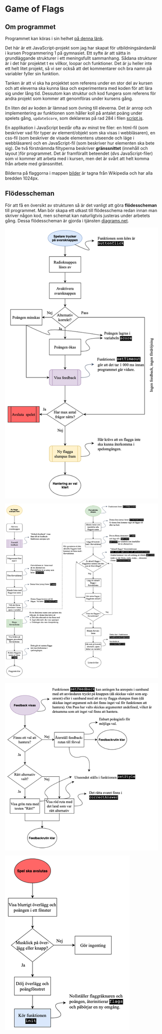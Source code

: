 # Game of Flags

## Om programmet

Programmet kan köras i sin helhet [på denna länk](https://cloudheaven.se/~nikodemus/game-of-flags/).

Det här är ett JavaScript-projekt som jag har skapat för utbildningsändamål i kursen Programmering 1 på gymnasiet.
Ett syfte är att sätta in grundläggande strukturer i ett meningsfullt sammanhang. Sådana strukturer är i det här projektet t ex villkor, loopar och funktioner. Det är ju heller inte ett helt litet projekt, så vi ser också att det kommentarer och bra namn på variabler fyller sin funktion.

Tanken är att vi ska ha projektet som referens under en stor del av kursen och att eleverna ska kunna läsa och experimentera med koden för att lära sig under lång tid. Dessutom kan struktur och kod fungera som referens för andra projekt som kommer att genomföras under kursens gång.

En liten del av koden är lämnad som övning till eleverna. Det är anrop och implementering av funktionen som håller koll på antalet poäng under spelets gång, `updateScore`, som deklareras på rad 284 i filen [script.js](script.js).

En applikation i JavaScript består ofta av minst tre filer: en html-fil (som beskriver vad för typer av element/objekt som ska visas i webbläsaren), en css-fil (som beskriver de visade elementens utseende och läge i webbläsaren) och en JavaScript-fil (som beskriver hur elementen ska bete sig). De två förstnämnda filtyperna beskriver **gränssnittet** (innehåll och layout )för programmet. Det är framförallt beteendet (dvs JavaScript-filer) som vi kommer att arbeta med i kursen, men det är svårt att helt komma från arbete med gränssnittet.

Bilderna på flaggorna i mappen [bilder](bilder) är tagna från Wikipedia och har alla bredden 1024px.

## Flödesscheman

För att få en översikt av strukturen så är det vanligt att göra **flödesscheman** till programmet. Man bör skapa ett  utkast till flödesschema redan innan man skriver någon kod, men schemat kan naturligtvis justeras under arbetets gång. Dessa flödesscheman är gjorda i tjänsten [diagrams.net](https://diagrams.net).

![Flödesschema](flowcharts/flowchart_spelare-input.png)

![Flödesschema](flowcharts/flowchart_ny-flagga.png)

![Flödesschema](flowcharts/flowchart_feedback.png)

![Flödesschema](flowcharts/flowchart_avsluta.png)
